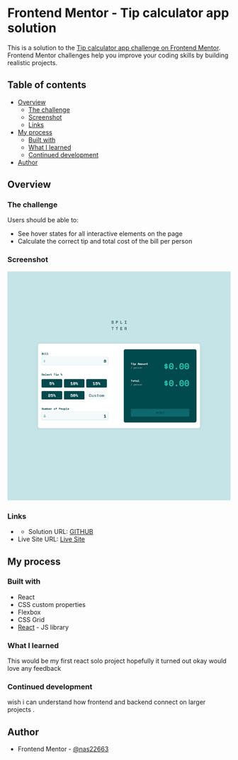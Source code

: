 # Frontend Mentor - Tip calculator app solution

This is a solution to the [Tip calculator app challenge on Frontend Mentor](https://www.frontendmentor.io/challenges/tip-calculator-app-ugJNGbJUX). Frontend Mentor challenges help you improve your coding skills by building realistic projects.

## Table of contents

- [Overview](#overview)
  - [The challenge](#the-challenge)
  - [Screenshot](#screenshot)
  - [Links](#links)
- [My process](#my-process)
  - [Built with](#built-with)
  - [What I learned](#what-i-learned)
  - [Continued development](#continued-development)
- [Author](#author)

## Overview

### The challenge

Users should be able to:

- See hover states for all interactive elements on the page
- Calculate the correct tip and total cost of the bill per person

### Screenshot

![Desktop Version](./screenshot.png)

### Links

- - Solution URL: [GITHUB](https://github.com/nas22663/FE-tipcalculator)
- Live Site URL: [Live Site](https://nas22663.github.io/FE-tipcalculator/)

## My process

### Built with

- React
- CSS custom properties
- Flexbox
- CSS Grid
- [React](https://reactjs.org/) - JS library

### What I learned

This would be my first react solo project hopefully it turned out okay would love any feedback

### Continued development

wish i can understand how frontend and backend connect on larger projects .

## Author

- Frontend Mentor - [@nas22663](https://www.frontendmentor.io/profile/nas22663)
